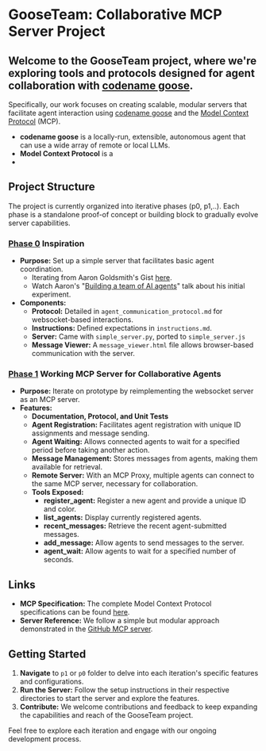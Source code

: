 # GooseTeam: Collaborative MCP Server Project

## Welcome to the GooseTeam project, where we're exploring tools and protocols designed for agent collaboration with [codename goose](https://block.github.io/goose/).

Specifically, our work focuses on creating scalable, modular servers that facilitate agent interaction using [codename goose](https://block.github.io/goose/) and the [Model Context Protocol](https://modelcontextprotocol.io/) (MCP).

* **codename goose** is a locally-run, extensible, autonomous agent that can use a wide array of remote or local LLMs.
* **Model Context Protocol** is a 
* 
## Project Structure

The project is currently organized into iterative phases (p0, p1,..). Each phase is a standalone proof-of concept or building block to gradually evolve server capabilities.

### [Phase 0](./p0/README.md) Inspiration

- **Purpose:** Set up a simple server that facilitates basic agent coordination.
  - Iterating from Aaron Goldsmith's Gist [here](https://gist.github.com/AaronGoldsmith/114c439ae67e4f4c47cc33e829c82fac).
  - Watch Aaron's "[Building a team of AI agents](https://www.youtube.com/watch?v=9HJy4uqMW74)" talk about his initial experiment.
- **Components:**
  - **Protocol:** Detailed in `agent_communication_protocol.md` for websocket-based interactions.
  - **Instructions:** Defined expectations in `instructions.md`.
  - **Server:** Came with `simple_server.py`, ported to `simple_server.js`
  - **Message Viewer:** A `message_viewer.html` file allows browser-based communication with the server.

### [Phase 1](./p1/README.md) Working MCP Server for Collaborative Agents

- **Purpose:** Iterate on prototype by reimplementing the websocket server as an MCP server.
- **Features:**
  - **Documentation, Protocol, and Unit Tests**
  - **Agent Registration:** Facilitates agent registration with unique ID assignments and message sending.
  - **Agent Waiting:** Allows connected agents to wait for a specified period before taking another action.
  - **Message Management:** Stores messages from agents, making them available for retrieval.
  - **Remote Server:** With an MCP Proxy, multiple agents can connect to the same MCP server, necessary for collaboration.
  - **Tools Exposed:**
    - **register_agent:** Register a new agent and provide a unique ID and color.
    - **list_agents:** Display currently registered agents.
    - **recent_messages:** Retrieve the recent agent-submitted messages.
    - **add_message:** Allow agents to send messages to the server.
    - **agent_wait:** Allow agents to wait for a specified number of seconds.
  

## Links

- **MCP Specification:** The complete Model Context Protocol specifications can be found [here](https://github.com/modelcontextprotocol/specification/tree/main).
- **Server Reference:** We follow a simple but modular approach demonstrated in the [GitHub MCP server](../mcp-servers/src/github).

## Getting Started

1. **Navigate** to `p1` or `p0` folder to delve into each iteration's specific features and configurations.
2. **Run the Server:** Follow the setup instructions in their respective directories to start the server and explore the features.
3. **Contribute:** We welcome contributions and feedback to keep expanding the capabilities and reach of the GooseTeam project.

Feel free to explore each iteration and engage with our ongoing development process.
